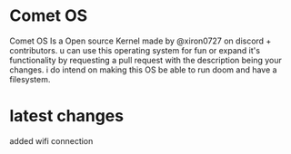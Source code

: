 # Comet OS
Comet OS Is a Open source Kernel made by @xiron0727 on discord + contributors.
u can use this operating system for fun or expand it's functionality by requesting a pull request with the description being your changes.
i do intend on making this OS be able to run doom and have a filesystem.


# latest changes
added wifi connection
